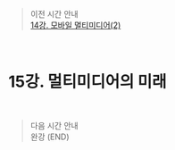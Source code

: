 > 이전 시간 안내  
> [14강. 모바일 멀티미디어(2)](./14_Mobile_Multimedia2.md)  

<br>

# 15강. 멀티미디어의 미래  

<br>

> 다음 시간 안내  
> 완강 (END)  